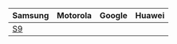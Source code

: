 | Samsung | Motorola | Google | Huawei |
| ----------- | ----------- | ----------- | ----------- |
| [S9](/fa/latest/install/devices/samsung/starlte/starlte)      |        |


